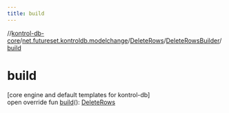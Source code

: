 ```yaml
---
title: build
---
```

//[kontrol-db-core](../../../../index.html)/[net.futureset.kontroldb.modelchange](../../index.html)/[DeleteRows](../index.html)/[DeleteRowsBuilder](index.html)/[build](build.html)



# build



[core engine and default templates for kontrol-db]\
open override fun [build](build.html)(): [DeleteRows](../index.html)




